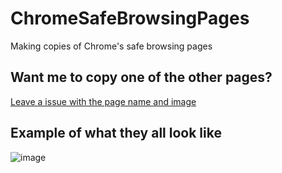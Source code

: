# ChromeSafeBrowsingPages
Making copies of Chrome's safe browsing pages

## Want me to copy one of the other pages?
[Leave a issue with the page name and image](https://github.com/Cool-showTTV/ChromeSafeBrowsingPages/issues/new?assignees=&labels=enhancement&template=feature_request.md&title=)

## Example of what they all look like
![image](https://user-images.githubusercontent.com/22648256/157925369-5f711203-c354-48f4-a799-29f6637ea3fe.png)
